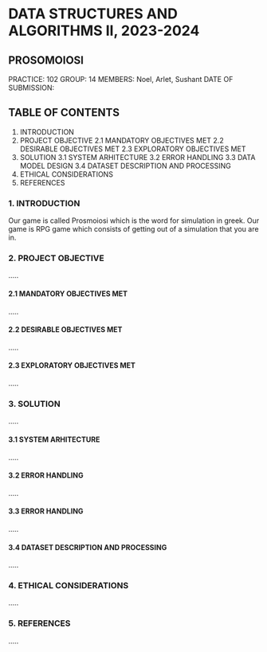 # DATA STRUCTURES AND ALGORITHMS II, 2023-2024
## PROSOMOIOSI
PRACTICE: 102
GROUP: 14
MEMBERS: Noel, Arlet, Sushant 
DATE OF SUBMISSION: 
## TABLE OF CONTENTS
1. INTRODUCTION
2. PROJECT OBJECTIVE
  2.1 MANDATORY OBJECTIVES MET
  2.2 DESIRABLE OBJECTIVES MET
  2.3 EXPLORATORY OBJECTIVES MET
3. SOLUTION
  3.1 SYSTEM ARHITECTURE
  3.2 ERROR HANDLING
  3.3 DATA MODEL DESIGN
  3.4 DATASET DESCRIPTION AND PROCESSING 
4. ETHICAL CONSIDERATIONS
5. REFERENCES

### 1. INTRODUCTION 
  Our game is called Prosmoiosi which is the word for simulation in greek. Our game is RPG game which consists of getting out of a simulation that you are in.

### 2. PROJECT OBJECTIVE
.....
#### 2.1 MANDATORY OBJECTIVES MET 
.....
#### 2.2 DESIRABLE OBJECTIVES MET
.....
#### 2.3 EXPLORATORY OBJECTIVES MET
.....
### 3. SOLUTION
.....
#### 3.1 SYSTEM ARHITECTURE
.....
#### 3.2 ERROR HANDLING
.....
#### 3.3 ERROR HANDLING
.....
#### 3.4 DATASET DESCRIPTION AND PROCESSING 
.....
### 4. ETHICAL CONSIDERATIONS
.....
### 5. REFERENCES
.....



  
    
